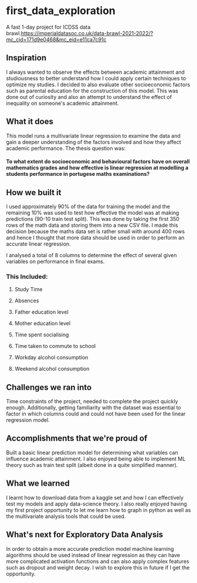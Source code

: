 # first_data_exploration
A fast 1-day project for ICDSS data brawl.https://imperialdatasoc.co.uk/data-brawl-2021-2022/?mc_cid=171d9e0468&mc_eid=e11ca7c91c

## Inspiration
I always wanted to observe the effects between academic attainment and studiousness to better understand how I could apply certain techniques to optimize my studies. I decided to also evaluate other socioeconomic factors such as parental education for the construction of this model. This was done out of curiosity and also an attempt to understand the effect of inequality on someone's academic attainment.
## What it does
This model runs a multivariate linear regression to examine the data and gain a deeper understanding of the factors involved and how they affect academic performance. 
The thesis question was:

#### To what extent do socioeconomic and behavioural factors have on overall mathematics grades and how effective is linear regression at modelling a students performance in portugese maths examinations? 

## How we built it
I used approximately 90% of the data for training the model and the remaining 10% was used to test how effective the model was at making predictions (90-10 train test split). This was done by taking the first 350 rows of the math data and storing them into a new CSV file. I made this decision because the maths data set is rather small with around 400 rows and hence I thought that more data should be used in order to perform an accurate linear regression. 

I analysed a total of 8 columns to determine the effect of several given variables on performance in final exams. 
### This Included:
1. Study Time

2. Absences 

3. Father education level

4. Mother education level

5. Time spent socialising

6. Time taken to commute to school

7. Workday alcohol consumption

8. Weekend alcohol consumption

## Challenges we ran into
Time constraints of the project, needed to complete the project quickly enough. Additionally, getting familiarity with the dataset was essential to factor in which columns could and could not have been used for the linear regression model. 
 
## Accomplishments that we're proud of
Built a basic linear prediction model for determining what variables can influence academic attainment.  I also enjoyed being able to implement ML theory such as train test split (albeit done in a quite simplified manner). 

## What we learned
I learnt how to download data from a kaggle set and how I can effectively test my models and apply data-science theory. I also really enjoyed having my first project opportunity to let me learn how to graph in python as well as the multivariate analysis tools that could be used. 

## What's next for Exploratory Data Analysis
In order to obtain a more accurate prediction model machine learning algorithms should be used instead of linear regression as they can have more complicated activation functions and can also apply complex features such as dropout and weight decay. I wish to explore this in future if I get the opportunity. 

